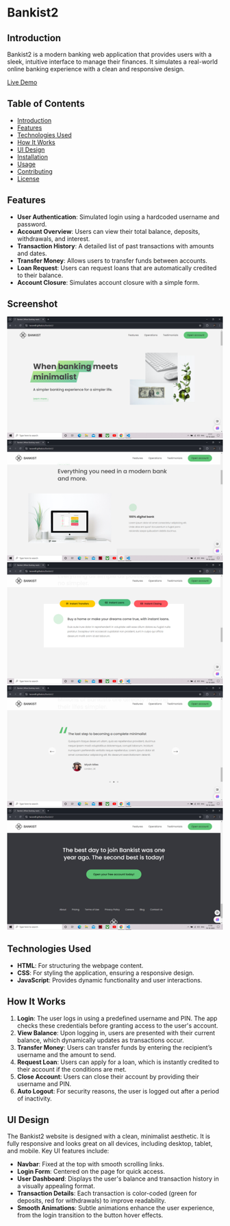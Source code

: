 # Bankist2

## Introduction
Bankist2 is a modern banking web application that provides users with a sleek, intuitive interface to manage their finances. It simulates a real-world online banking experience with a clean and responsive design.

[Live Demo](https://tanzeel0.github.io/Bankist2/)

## Table of Contents
- [Introduction](#introduction)
- [Features](#features)
- [Technologies Used](#technologies-used)
- [How It Works](#how-it-works)
- [UI Design](#ui-design)
- [Installation](#installation)
- [Usage](#usage)
- [Contributing](#contributing)
- [License](#license)

## Features
- **User Authentication**: Simulated login using a hardcoded username and password.
- **Account Overview**: Users can view their total balance, deposits, withdrawals, and interest.
- **Transaction History**: A detailed list of past transactions with amounts and dates.
- **Transfer Money**: Allows users to transfer funds between accounts.
- **Loan Request**: Users can request loans that are automatically credited to their balance.
- **Account Closure**: Simulates account closure with a simple form.
## Screenshot

![Bankist Screenshot](https://github.com/tanzeel0/Bankist2/blob/main/Screenshot%20(48).png)
![Bankist Screenshot](https://github.com/tanzeel0/Bankist2/blob/main/Screenshot%20(49).png)
![Bankist Screenshot](https://github.com/tanzeel0/Bankist2/blob/main/Screenshot%20(50).png)
![Bankist Screenshot](https://github.com/tanzeel0/Bankist2/blob/main/Screenshot%20(51).png)
![Bankist Screenshot](https://github.com/tanzeel0/Bankist2/blob/main/Screenshot%20(52).png)

## Technologies Used
- **HTML**: For structuring the webpage content.
- **CSS**: For styling the application, ensuring a responsive design.
- **JavaScript**: Provides dynamic functionality and user interactions.

## How It Works
1. **Login**: The user logs in using a predefined username and PIN. The app checks these credentials before granting access to the user's account.
2. **View Balance**: Upon logging in, users are presented with their current balance, which dynamically updates as transactions occur.
3. **Transfer Money**: Users can transfer funds by entering the recipient’s username and the amount to send.
4. **Request Loan**: Users can apply for a loan, which is instantly credited to their account if the conditions are met.
5. **Close Account**: Users can close their account by providing their username and PIN.
6. **Auto Logout**: For security reasons, the user is logged out after a period of inactivity.

## UI Design
The Bankist2 website is designed with a clean, minimalist aesthetic. It is fully responsive and looks great on all devices, including desktop, tablet, and mobile. Key UI features include:
- **Navbar**: Fixed at the top with smooth scrolling links.
- **Login Form**: Centered on the page for quick access.
- **User Dashboard**: Displays the user's balance and transaction history in a visually appealing format.
- **Transaction Details**: Each transaction is color-coded (green for deposits, red for withdrawals) to improve readability.
- **Smooth Animations**: Subtle animations enhance the user experience, from the login transition to the button hover effects.
